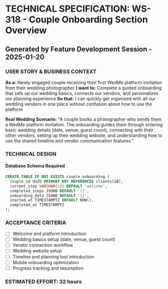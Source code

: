 # TECHNICAL SPECIFICATION: WS-318 - Couple Onboarding Section Overview
## Generated by Feature Development Session - 2025-01-20

### USER STORY & BUSINESS CONTEXT
**As a:** Newly engaged couple receiving their first WedMe platform invitation from their wedding photographer
**I want to:** Complete a guided onboarding that sets up our wedding basics, connects our vendors, and personalizes our planning experience
**So that:** I can quickly get organized with all our wedding vendors in one place without confusion about how to use the platform

**Real Wedding Scenario:**
"A couple books a photographer who sends them a WedMe platform invitation. The onboarding guides them through entering basic wedding details (date, venue, guest count), connecting with their other vendors, setting up their wedding website, and understanding how to use the shared timeline and vendor communication features."

### TECHNICAL DESIGN

#### Database Schema Required
```sql
CREATE TABLE IF NOT EXISTS couple_onboarding (
  couple_id UUID PRIMARY KEY REFERENCES clients(id),
  current_step VARCHAR(50) DEFAULT 'welcome',
  completed_steps JSONB DEFAULT '[]',
  onboarding_data JSONB DEFAULT '{}',
  started_at TIMESTAMPTZ DEFAULT NOW(),
  completed_at TIMESTAMPTZ
);
```

### ACCEPTANCE CRITERIA
- [ ] Welcome and platform introduction
- [ ] Wedding basics setup (date, venue, guest count)
- [ ] Vendor connection workflow
- [ ] Wedding website setup
- [ ] Timeline and planning tool introduction
- [ ] Mobile onboarding optimization
- [ ] Progress tracking and resumption

### ESTIMATED EFFORT: 32 hours